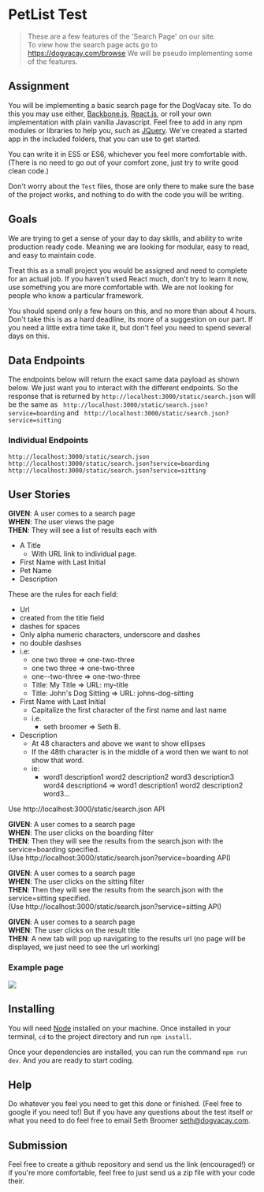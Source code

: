 # PetList Test
> These are a few features of the 'Search Page' on our site.  
To view how the search page acts go to https://dogvacay.com/browse
We will be pseudo implementing some of the features.

## Assignment
You will be implementing a basic search page for the DogVacay site. To do this you may use either, [Backbone.js](http://backbonejs.org/), [React.js](https://facebook.github.io/react/), or roll your own implementation with plain vanilla Javascript. Feel free to add in any npm modules or libraries to help you, such as [JQuery](https://jquery.com/). We've created a started app in the included folders, that you can use to get started.

You can write it in ES5 or ES6, whichever you feel more comfortable with. (There is no need to go out of your comfort zone, just try to write good clean code.)  

Don't worry about the `Test` files, those are only there to make sure the base of the project works, and nothing to do with the code you will be writing.  

## Goals

We are trying to get a sense of your day to day skills, and ability to write production ready code. Meaning we are looking for modular, easy to read, and easy to maintain code.

Treat this as a small project you would be assigned and need to complete for an actual job. If you haven't used React much, don't try to learn it now, use something you are more comfortable with. We are not looking for people who know a particular framework.

You should spend only a few hours on this, and no more than about 4 hours. Don't take this is as a hard deadline, its more of a suggestion on our part. If you need a little extra time take it, but don't feel you need to spend several days on this.  

## Data Endpoints

The endpoints below will return the exact same data payload as shown below. We just want you to interact with the different endpoints.
So the response that is returned by `http://localhost:3000/static/search.json` will be the same as `
http://localhost:3000/static/search.json?service=boarding` and `
http://localhost:3000/static/search.json?service=sitting`

### Individual Endpoints

```
http://localhost:3000/static/search.json
http://localhost:3000/static/search.json?service=boarding
http://localhost:3000/static/search.json?service=sitting
```

## User Stories

__GIVEN__: A user comes to a search page  
__WHEN__: The user views the page  
__THEN__: They will see a list of results each with

* A Title
  * With URL link to individual page.
* First Name with Last Initial
* Pet Name
* Description


These are the rules for each field:
* Url
 * created from the title field
 * dashes for spaces
 * Only alpha numeric characters, underscore and dashes
 * no double dashses
 * i.e:
    * one two three => one-two-three
    * one two  three => one-two-three
    * one--two-three => one-two-three
    * Title: My Title => URL: my-title
    * Title: John's Dog Sitting => URL: johns-dog-sitting
* First Name with Last Initial
  * Capitalize the first character of the first name and last name
  * i.e.
    * seth broomer => Seth B.
* Description
  * At 48 characters and above we want to show ellipses
  * If the 48th character is in the middle of a word then we want to not show that word.
  * ie:
    * word1 description1 word2 description2 word3 description3 word4 description4 => word1 description1 word2 description2 word3...    

Use http://localhost:3000/static/search.json API  

__GIVEN__: A user comes to a search page  
__WHEN__: The user clicks on the boarding filter  
__THEN__: Then they will see the results from the search.json  with the service=boarding specified.  
(Use http://localhost:3000/static/search.json?service=boarding API)

__GIVEN__: A user comes to a search page  
__WHEN__: The user clicks on the sitting filter  
__THEN__: Then they will see the results from the search.json  with the service=sitting specified.  
(Use http://localhost:3000/static/search.json?service=sitting API)

__GIVEN__: A user comes to a search page  
__WHEN__: The user clicks on the result title  
__THEN__: A new tab will pop up navigating to the results url
(no page will be displayed, we just need to see the url working)  


### Example page
![](./example/example.png)

## Installing

You will need [Node](https://nodejs.org/en/) installed on your machine. Once installed in your terminal, `cd` to the project directory and run `npm install`.

Once your dependencies are installed, you can run the command `npm run dev`. And you are ready to start coding.

## Help
Do whatever you feel you need to get this done or finished.
(Feel free to google if you need to!) But if you have any questions about the test itself or what
you need to do feel free to email Seth Broomer <seth@dogvacay.com>.

## Submission
Feel free to create a github repository and send us the link (encouraged!) or if you're more comfortable,
feel free to just send us a zip file with your code their.
